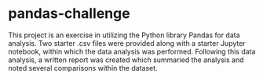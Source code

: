 # pandas-challenge

This project is an exercise in utilizing the Python library Pandas for data analysis.
Two starter .csv files were provided along with a starter Jupyter notebook, within which the data analysis was performed.
Following this data analysis, a written report was created which summaried the analysis and noted several comparisons within the dataset.
